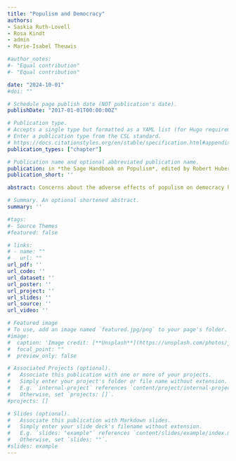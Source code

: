 ```yaml
---
title: "Populism and Democracy"
authors:
- Saskia Ruth-Lovell
- Rosa Kindt
- admin
- Marie-Isabel Theuwis

#author_notes:
#- "Equal contribution"
#- "Equal contribution"

date: "2024-10-01"
#doi: ""

# Schedule page publish date (NOT publication's date).
publishDate: "2017-01-01T00:00:00Z"

# Publication type.
# Accepts a single type but formatted as a YAML list (for Hugo requirements).
# Enter a publication type from the CSL standard.
# https://docs.citationstyles.org/en/stable/specification.html#appendix-iii-types
publication_types: ["chapter"]

# Publication name and optional abbreviated publication name.
publication: in *the Sage Handbook on Populism*, edited by Robert Huber and Michael Jankowski
publication_short: ''

abstract: Concerns about the adverse effects of populism on democracy have come into focus more and more in recent years. We observe plenty of anecdotal evidence in line with the view that populism has negative effects on the quality of democracy. For example, several right-wing populist parties, like the National Rally in France or the Forum for Democracy in the Netherlands, openly argue in favor of undermining minority rights – such as rights of migrants. Moreover, prominent chief executives around the world – like Evo Morales in Bolivia or Victor Orbán in Hungary – actively undermine established democratic norms – by attacking the media, politicizing the judiciary, or raising claims of electoral fraud against unfavorable election results. Despite this anecdotal evidence and the portrayal of populists in public debate, we need systematic and scientific evidence to effectively judge if and to what extent populists are a threat to democracy. Beyond outlining the threats that populism may pose to democracy, we also need to consider potential positive effects populism can have on democracy, a theme that is often overlooked in popular debates. This chapter will explore why populism is considered a threat or corrective to different understandings of democracy as well as the role correlates of populism play in driving the relationship. Thereby, students obtain insights into the concept of democracy, the ideational approach to populism as well as the relationship between these two complex concepts.

# Summary. An optional shortened abstract.
summary: ''

#tags:
#- Source Themes
#featured: false

# links:
# - name: ""
#   url: ""
url_pdf: ''
url_code: ''
url_dataset: ''
url_poster: ''
url_project: ''
url_slides: ''
url_source: ''
url_video: ''

# Featured image
# To use, add an image named `featured.jpg/png` to your page's folder. 
#image:
#  caption: 'Image credit: [**Unsplash**](https://unsplash.com/photos/jdD8gXaTZsc)'
#  focal_point: ""
#  preview_only: false

# Associated Projects (optional).
#   Associate this publication with one or more of your projects.
#   Simply enter your project's folder or file name without extension.
#   E.g. `internal-project` references `content/project/internal-project/index.md`.
#   Otherwise, set `projects: []`.
#projects: []

# Slides (optional).
#   Associate this publication with Markdown slides.
#   Simply enter your slide deck's filename without extension.
#   E.g. `slides: "example"` references `content/slides/example/index.md`.
#   Otherwise, set `slides: ""`.
#slides: example
---
```

